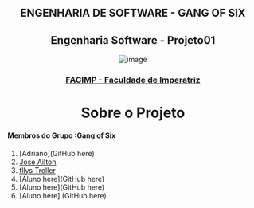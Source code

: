 

<div align="center">
  <h2>ENGENHARIA DE SOFTWARE - GANG OF SIX</h2>
</div>

<div align="center">
  <h2>Engenharia Software - Projeto01</h2>
  
  ![image](https://user-images.githubusercontent.com/61589386/117751503-9a5ab980-b1eb-11eb-8e98-8f2b58a28f46.png) 
  
  ### [FACIMP - Faculdade de Imperatriz](https://github.com/NT-Facimp)
</div>


  
  
<div align="center">
<h1> Sobre o Projeto </h1>
</div> 
  
 

<h4>Membros do Grupo :Gang of Six </h4>


  1. [Adriano](GitHub here)
  2. [Jose Ailton](https://github.com/AiltonOliver)
  3. [tllys Troller](https://github.com/tllystroller)
  4. [Aluno here](GitHub here)
  5. [Aluno here](GitHub here)
  6. [Aluno here] (GitHub here)

